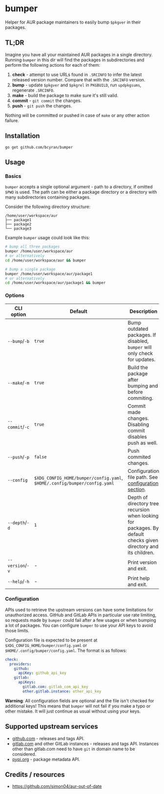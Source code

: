 # bumper
Helper for AUR package maintainers to easily bump `$pkgver` in their packages.

## TL;DR
Imagine you have all your maintained AUR packages in a single directory.
Running `bumper` in this dir will find the packages in subdirectories and perform the following actions for each of them:
1. **check** - attempt to use URLs found in `.SRCINFO` to infer the latest released version number.
  Compare that with the `.SRCINFO` version.
2. **bump** - update `$pkgver` and `$pkgrel` in `PKGBUILD`, run `updpkgsums`, regenerate `.SRCINFO`.
3. **make** - build the package to make sure it's still valid.
4. **commit** - `git commit` the changes.
5. **push** - `git push` the changes.

Nothing will be committed or pushed in case of `make` or any other action failure.

## Installation
```
go get github.com/bcyran/bumper
```

## Usage
### Basics
`bumper` accepts a single optional argument - path to a directory, if omitted `$PWD` is used.
The path can be either a package directory or a directory with many subdirectories containing packages.

Consider the following directory structure:
```
/home/user/workspace/aur
├── package1
├── package2
└── package3
```
Example `bumper` usage could look like this:
```bash
# bump all three packages
bumper /home/user/workspace/aur
# or alternatively
cd /home/user/workspace/aur && bumper

# bump a single package
bumper /home/user/workspace/aur/package1
# or alternatively
cd /home/user/workspace/aur/package1 && bumper
```

### Options
| CLI option       | Default                                                                   | Description                                                                                                      |
| ------------     | ---------                                                                 | -------------                                                                                                    |
| `--bump`/`-b`    | `true`                                                                    | Bump outdated packages. If disabled, `bumper` will only check for updates.                                       |
| `--make`/`-m`    | `true`                                                                    | Build the package after bumping and before commiting.                                                            |
| `--commit`/`-c`  | `true`                                                                    | Commit made changes. Disabling commit disables push as well.                                                     |
| `--push`/`-p`    | `false`                                                                   | Push commited changes.                                                                                           |
| `--config`       | `$XDG_CONFIG_HOME/bumper/config.yaml`, `$HOME/.config/bumper/config.yaml` | Configuration file path. See [configuration section](#configuration).                                            |
| `--depth`/`-d`   | `1`                                                                       | Depth of directory tree recursion when looking for packages. By default checks given directory and its children. |
| `--version`/`-v` | -                                                                         | Print version and exit.                                                                                          |
| `--help`/`-h`    | -                                                                         | Print help and exit.                                                                                             |

### Configuration
APIs used to retrieve the upstream versions can have some limitations for unauthorized access.
GitHub and GitLab APIs in particular use rate limiting, so requests made by `bumper` could fail after a few usages or when bumping a lot of packages.
You can configure `bumper` to use your API keys to avoid those limits.

Configuration file is expected to be present at `$XDG_CONFIG_HOME/bumper/config.yaml` or `$HOME/.config/bumper/config.yaml`.
The format is as follows:
```yaml
check:
  providers:
    github:
      apiKey: github_api_key
    gitlab:
      apiKeys:
        gitlab.com: gitlab_com_api_key
        other.gitlab.instance: other_api_key
```
**Warning**: All configuration fields are optional and the file isn't checked for additional keys!
This means that `bumper` will not fail if you make a typo or other mistake.
It will just continue as usual without using your keys.

## Supported upstream services
- [github.com](https://github.com) - releases and tags API.
- [gitlab.com](https://gitlab.com) and other GitLab instances - releases and tags API.
  Instances other than gitlab.com need to have `git` in domain name to be considered.
- [pypi.org](https://pypi.org) - package metadata API.

## Credits / resources
- https://github.com/simon04/aur-out-of-date
